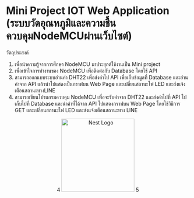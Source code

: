 # Mini Project IOT Web Application (ระบบวัดอุณหภูมิและความชื้นควบคุมNodeMCUผ่านเว็บไซต์)

วัตถุประสงค์
1.	เพื่อนำความรู้จากการศึกษา NodeMCU มาประยุกต์ใช้งานเป็น Mini project
2.	เพื่อเข้าใจการทำงานของ NodeMCU เพื่อติดต่อกับ Database โดยใช้ API
3.	สามารถออกแบบระบบอ่านค่า DHT22 เพื่อส่งค่าไป API เพื่อเก็บข้อมูลที่ Database และอ่านค่าจาก API แล้วนำไปแสดงเป็นกราฟบน Web Page และเปลี่ยนสถานะไฟ LED และส่งแจ้งเตือนสถานะทางLINE
4.	สามารถเขียนโปรแกรมควบคุม NodeMCU เพื่อจะรับค่าจาก DHT22 และส่งค่าไปที่ API ไปเก็บไปที่ Database และนำค่าที่ได้จาก API ไปแสดงกราฟบน Web Page โดยใช้วิธีการ GET และเปลี่ยนสถานะไฟ LED และส่งแจ้งเตือนสถานะทาง LINE


<p align="center">
4
  <a target="blank"><img src="https://www.picz.in.th/image/Screenshot-2023-02-16-132232.L8SrRS" width="200" alt="Nest Logo" /></a>
5
</p>
